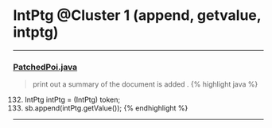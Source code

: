 # IntPtg @Cluster 1 (append, getvalue, intptg)

***

### [PatchedPoi.java](https://searchcode.com/codesearch/view/72854649/)
> print out a summary of the document is added . 
{% highlight java %}
132. IntPtg intPtg = (IntPtg) token;
133. sb.append(intPtg.getValue());
{% endhighlight %}

***

